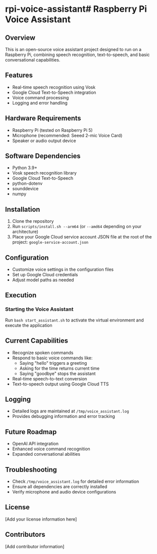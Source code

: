 # rpi-voice-assistant# Raspberry Pi Voice Assistant

## Overview
This is an open-source voice assistant project designed to run on a Raspberry Pi, combining speech recognition, text-to-speech, and basic conversational capabilities.

## Features
- Real-time speech recognition using Vosk
- Google Cloud Text-to-Speech integration
- Voice command processing
- Logging and error handling

## Hardware Requirements
- Raspberry Pi (tested on Raspberry Pi 5)
- Microphone (recommended: Seeed 2-mic Voice Card)
- Speaker or audio output device

## Software Dependencies
- Python 3.9+
- Vosk speech recognition library
- Google Cloud Text-to-Speech
- python-dotenv
- sounddevice
- numpy

## Installation
1. Clone the repository
2. Run `scripts/install.sh --arm64` (or `--amd64` depending on your architecture)
3. Place your Google Cloud service account JSON file at the root of the project: `google-service-account.json`

## Configuration
- Customize voice settings in the configuration files
- Set up Google Cloud credentials
- Adjust model paths as needed

## Execution

### Starting the Voice Assistant
Run `bash start_assistant.sh` to activate the virtual environment and execute the application

## Current Capabilities
- Recognize spoken commands
- Respond to basic voice commands like:
  * Saying "hello" triggers a greeting
  * Asking for the time returns current time
  * Saying "goodbye" stops the assistant
- Real-time speech-to-text conversion
- Text-to-speech output using Google Cloud TTS

## Logging
- Detailed logs are maintained at `/tmp/voice_assistant.log`
- Provides debugging information and error tracking

## Future Roadmap
- OpenAI API integration
- Enhanced voice command recognition
- Expanded conversational abilities

## Troubleshooting
- Check `/tmp/voice_assistant.log` for detailed error information
- Ensure all dependencies are correctly installed
- Verify microphone and audio device configurations

## License
[Add your license information here]

## Contributors
[Add contributor information]